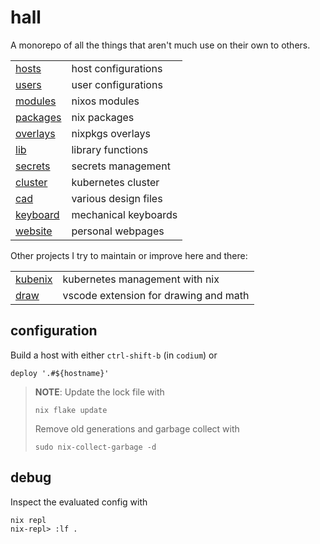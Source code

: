 # hall

A monorepo of all the things that aren't much use on their own to others.

|                                 |                      |
| ------------------------------- | -------------------- |
| [hosts](./hosts)                | host configurations  |
| [users](./users)                | user configurations  |
| [modules](./modules)            | nixos modules        |
| [packages](./packages)          | nix packages         |
| [overlays](./overlays)          | nixpkgs overlays     |
| [lib](./lib)                    | library functions    |
| [secrets](./secrets)            | secrets management   |
| [cluster](./cluster)            | kubernetes cluster   |
| [cad](./cad)                    | various design files |
| [keyboard](./packages/keyboard) | mechanical keyboards |
| [website](./website)            | personal webpages    |

Other projects I try to maintain or improve here and there:

|                                            |                                       |
| ------------------------------------------ | ------------------------------------- |
| [kubenix](https://github.com/hall/kubenix) | kubernetes management with nix        |
| [draw](https://github.com/hall/draw)       | vscode extension for drawing and math |

## configuration

Build a host with either `ctrl-shift-b` (in `codium`) or

    deploy '.#${hostname}'

> **NOTE**: Update the lock file with
>
>     nix flake update
>
> Remove old generations and garbage collect with
>
>     sudo nix-collect-garbage -d

## debug

Inspect the evaluated config with

    nix repl
    nix-repl> :lf .
